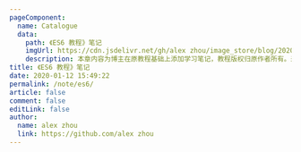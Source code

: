```yaml
---
pageComponent:
  name: Catalogue
  data:
    path: 《ES6 教程》笔记
    imgUrl: https://cdn.jsdelivr.net/gh/alex zhou/image_store/blog/20200112160453.png
    description: 本章内容为博主在原教程基础上添加学习笔记，教程版权归原作者所有。来源：<a href='https://es6.ruanyifeng.com/' target='_blank'>ES6教程</a>
title: 《ES6 教程》笔记
date: 2020-01-12 15:49:22
permalink: /note/es6/
article: false
comment: false
editLink: false
author:
  name: alex zhou
  link: https://github.com/alex zhou
---
```


